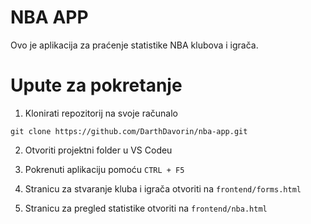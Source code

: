 # NBA APP
Ovo je aplikacija za praćenje statistike NBA klubova i igrača.

# Upute za pokretanje

1. Klonirati repozitorij na svoje računalo
```
git clone https://github.com/DarthDavorin/nba-app.git
```

2. Otvoriti projektni folder u VS Codeu

3. Pokrenuti aplikaciju pomoću `CTRL + F5`

4. Stranicu za stvaranje kluba i igrača otvoriti na `frontend/forms.html`

5. Stranicu za pregled statistike otvoriti na `frontend/nba.html`